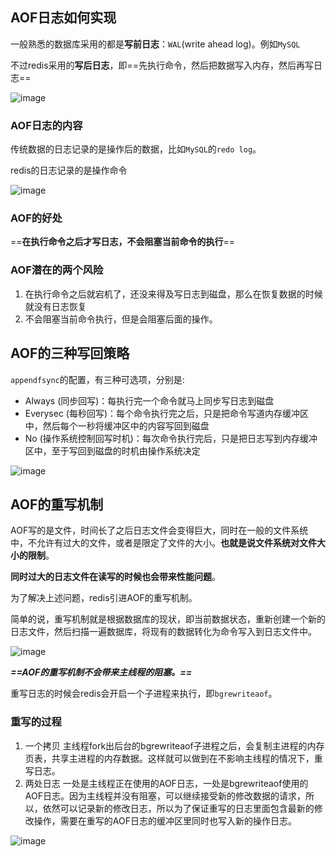 ## AOF日志如何实现

一般熟悉的数据库采用的都是**写前日志**：`WAL`(write ahead log)。例如`MySQL`

不过redis采用的**写后日志**，即==先执行命令，然后把数据写入内存，然后再写日志==

![image](https://static001.geekbang.org/resource/image/40/1f/407f2686083afc37351cfd9107319a1f.jpg)


### AOF日志的内容

传统数据的日志记录的是操作后的数据，比如`MySQL`的`redo log`。

redis的日志记录的是操作命令

![image](https://static001.geekbang.org/resource/image/4d/9f/4d120bee623642e75fdf1c0700623a9f.jpg)

### AOF的好处

==**在执行命令之后才写日志，不会阻塞当前命令的执行**==

### AOF潜在的两个风险

1. 在执行命令之后就宕机了，还没来得及写日志到磁盘，那么在恢复数据的时候就没有日志恢复
2. 不会阻塞当前命令执行，但是会阻塞后面的操作。

## AOF的三种写回策略

`appendfsync`的配置，有三种可选项，分别是:
- Always (同步回写)：每执行完一个命令就马上同步写日志到磁盘
- Everysec (每秒回写)：每个命令执行完之后，只是把命令写道内存缓冲区中，然后每个一秒将缓冲区中的内容写回到磁盘
- No (操作系统控制回写时机)：每次命令执行完后，只是把日志写到内存缓冲区中，至于写回到磁盘的时机由操作系统决定

![image](https://static001.geekbang.org/resource/image/72/f8/72f547f18dbac788c7d11yy167d7ebf8.jpg)

## AOF的重写机制

AOF写的是文件，时间长了之后日志文件会变得巨大，同时在一般的文件系统中，不允许有过大的文件，或者是限定了文件的大小。**也就是说文件系统对文件大小的限制**。

**同时过大的日志文件在读写的时候也会带来性能问题**。

为了解决上述问题，redis引进AOF的重写机制。

简单的说，重写机制就是根据数据库的现状，即当前数据状态，重新创建一个新的日志文件，然后扫描一遍数据库，将现有的数据转化为命令写入到日志文件中。

![image](https://static001.geekbang.org/resource/image/65/08/6528c699fdcf40b404af57040bb8d208.jpg)


***==AOF的重写机制不会带来主线程的阻塞。==***

重写日志的时候会redis会开启一个子进程来执行，即`bgrewriteaof`。


### 重写的过程

1. 一个拷贝
    主线程fork出后台的bgrewriteaof子进程之后，会复制主进程的内存页表，共享主进程的内存数据。这样就可以做到在不影响主线程的情况下，重写日志。
2. 两处日志
    一处是主线程正在使用的AOF日志，一处是bgrewriteaof使用的AOF日志。因为主线程并没有阻塞，可以继续接受新的修改数据的请求，所以，依然可以记录新的修改日志，所以为了保证重写的日志里面包含最新的修改操作，需要在重写的AOF日志的缓冲区里同时也写入新的操作日志。

![image](https://static001.geekbang.org/resource/image/6b/e8/6b054eb1aed0734bd81ddab9a31d0be8.jpg)